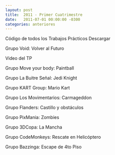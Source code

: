 ```yaml
---
layout: post
title:  2011 - Primer Cuatrimestre
date:   2011-07-01 00:00:00 -0300
categories: anteriores
---
```

Código de todos los Trabajos Prácticos    Descargar

Grupo Void: Volver al Futuro


Video del TP


Grupo Move your body: Paintball


Grupo La Buitre Señal: Jedi Knight


Grupo KART Group: Mario Kart


Grupo Los Movimentarios: Carmageddon


Grupo Flanders: Castillo y obstáculos


Grupo PixMania: Zombies


Grupo 3DCopa: La Mancha


Grupo CodeMonkeys: Rescate en Helicóptero


Grupo Bazzinga: Escape de 4to Piso
